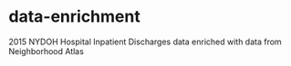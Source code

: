 # data-enrichment

2015 NYDOH Hospital Inpatient Discharges data enriched with data from Neighborhood Atlas
